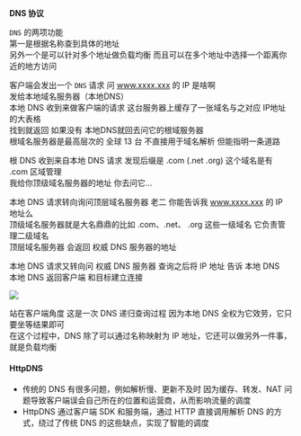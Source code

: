 **DNS 协议**

`DNS` 的两项功能  
第一是根据名称查到具体的地址  
另外一个是可以针对多个地址做负载均衡 而且可以在多个地址中选择一个距离你近的地方访问

客户端会发出一个 `DNS` 请求 问 www.xxxx.xxx 的 IP 是啥啊  
发给本地域名服务器（本地DNS）  
本地 DNS 收到来做客户端的请求 这台服务器上缓存了一张域名与之对应 IP地址的大表格  
找到就返回 如果没有 本地DNS就回去问它的根域服务器  
根域名服务器是最高层次的 全球 13 台  不直接用于域名解析 但能指明一条道路  

根 DNS 收到来自本地 DNS 请求 发现后缀是 .com (.net .org) 这个域名是有 .com 区域管理  
我给你顶级域名服务器的地址 你去问它...  

本地 DNS 请求转向询问顶层域名服务器  老二 你能告诉我 www.xxxx.xxx 的 IP 地址么  
顶级域名服务器就是大名鼎鼎的比如 .com、.net、 .org 这些一级域名 它负责管理二级域名  
顶层域名服务器 会返回 权威 DNS 服务器的地址 

本地 DNS 请求又转向问 权威 DNS 服务器  查询之后将 IP 地址 告诉 本地 DNS  
本地 DNS 返回客户端  和目标建立连接

<img src="https://github.com/wangcongyi/test/blob/master/images/dns.jpg" > 

 

站在客户端角度 这是一次 DNS 递归查询过程 因为本地 DNS 全权为它效劳，它只要坐等结果即可  
在这个过程中，DNS 除了可以通过名称映射为 IP 地址，它还可以做另外一件事，就是负载均衡


#### HttpDNS  

- 传统的 DNS 有很多问题，例如解析慢、更新不及时 因为缓存、转发、NAT 问题导致客户端误会自己所在的位置和运营商，从而影响流量的调度  
- HttpDNS 通过客户端 SDK 和服务端，通过 HTTP 直接调用解析 DNS 的方式，绕过了传统 DNS 的这些缺点，实现了智能的调度
